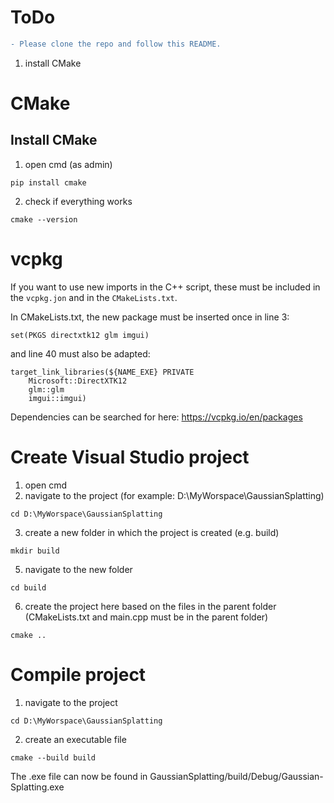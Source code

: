 # ToDo
```diff
- Please clone the repo and follow this README.
```
1. install CMake

# CMake
## Install CMake
1. open cmd (as admin)
```
pip install cmake
```
2. check if everything works
```
cmake --version
```

# vcpkg

If you want to use new imports in the C++ script, these must be included in the `vcpkg.jon` and in the `CMakeLists.txt`.

In CMakeLists.txt, the new package must be inserted once in line 3: 
```
set(PKGS directxtk12 glm imgui)
```
and line 40 must also be adapted:
```
target_link_libraries(${NAME_EXE} PRIVATE
    Microsoft::DirectXTK12
    glm::glm
    imgui::imgui)
```

Dependencies can be searched for here: https://vcpkg.io/en/packages


# Create Visual Studio project

1. open cmd
2. navigate to the project (for example: D:\MyWorspace\GaussianSplatting)
```
cd D:\MyWorspace\GaussianSplatting
```
3. create a new folder in which the project is created (e.g. build)
```
mkdir build
```
5. navigate to the new folder
```
cd build
```
6. create the project here based on the files in the parent folder (CMakeLists.txt and main.cpp must be in the parent folder)
```
cmake ..
```

# Compile project

1. navigate to the project
```
cd D:\MyWorspace\GaussianSplatting
```
2. create an executable file
```
cmake --build build
```		
The .exe file can now be found in GaussianSplatting/build/Debug/Gaussian-Splatting.exe

